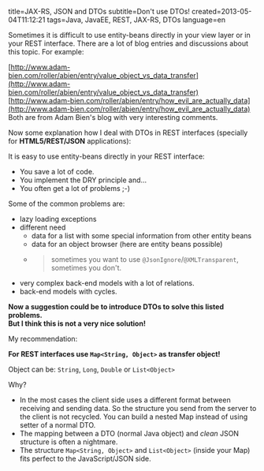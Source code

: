 title=JAX-RS, JSON and DTOs
subtitle=Don't use DTOs!
created=2013-05-04T11:12:21
tags=Java, JavaEE, REST, JAX-RS, DTOs
language=en

Sometimes it is difficult to use entity-beans directly in your view layer or in your REST interface. There are a lot of blog entries and discussions about this topic. For example:

[http://www.adam-bien.com/roller/abien/entry/value_object_vs_data_transfer](http://www.adam-bien.com/roller/abien/entry/value_object_vs_data_transfer)  
[http://www.adam-bien.com/roller/abien/entry/how_evil_are_actually_data](http://www.adam-bien.com/roller/abien/entry/how_evil_are_actually_data)  
Both are from Adam Bien's blog with very interesting comments.

Now some explanation how I deal with DTOs in REST interfaces (specially for **HTML5/REST/JSON** applications):

It is easy to use entity-beans directly in your REST interface:

* You save a lot of code.
* You implement the DRY principle and... 
* You often get a lot of problems ;-)

Some of the common problems are:

* lazy loading exceptions
* different need
	* data for a list with some special information from other entity beans
	* data for an object browser (here are entity beans possible)
	* > sometimes you want to use `@JsonIgnore`/`@XMLTransparent`, sometimes you don't.
* very complex back-end models with a lot of relations.
* back-end models with cycles.

**Now a suggestion could be to introduce DTOs to solve this listed problems.  
But I think this is not a very nice solution!**

My recommendation:

**For REST interfaces use `Map<String, Object>` as transfer object!**

Object can be: `String`, `Long`, `Double` or `List<Object>`

Why?

* In the most cases the client side uses a different format between receiving and sending data. So the structure you send from the server to the client is  not recycled. You can build a nested Map instead of using setter of a normal DTO.
* The mapping between a DTO (normal Java object) and *clean* JSON structure is often a nightmare.
* The structure `Map<String, Object>` and `List<Object>` (inside your Map) fits perfect to the JavaScript/JSON side.  